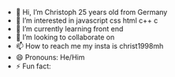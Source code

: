 - 👋 Hi, I’m Christoph 25 years old from Germany 
- 👀 I’m interested in javascript css html c++ c 
- 🌱 I’m currently learning front end
- 💞️ I’m looking to collaborate on 
- 📫 How to reach me my insta is christ1998mh
- 😄 Pronouns: He/Him
- ⚡ Fun fact: 

<!---
christ1998mh/christ1998mh is a ✨ special ✨ repository because its `README.md` (this file) appears on your GitHub profile.
You can click the Preview link to take a look at your changes.
--->
